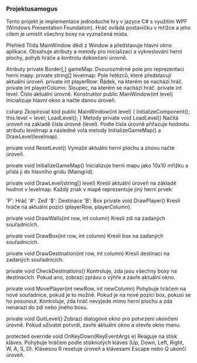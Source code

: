 ### Projektusamogus
Tento projekt je implementace jednoduché hry v jazyce C# s využitím WPF (Windows Presentation Foundation). Hráč ovládá postavičku v mřížce a jeho cílem je umístit všechny boxy na vyznačená místa.

Přehled
Třída MainWindow dědí z Window a představuje hlavní okno aplikace. Obsahuje atributy a metody pro inicializaci a vykreslování herní plochy, pohyb hráče a kontrolu dokončení úrovně.

Atributy
private Border[,] gameMap: Dvourozměrné pole pro reprezentaci herní mapy.
private string[] levelmap: Pole řetězců, které představují aktuální úroveň.
private int playerRow: Řádek, na kterém se nachází hráč.
private int playerColumn: Sloupec, na kterém se nachází hráč.
private int level: Číslo aktuální úrovně.
Konstruktor
public MainWindow(int level)
Inicializuje hlavní okno a načte danou úroveň.

csharp
Zkopírovat kód
public MainWindow(int level)
{
    InitializeComponent();
    this.level = level;
    LoadLevel();
}
Metody
private void LoadLevel()
Načítá úroveň na základě čísla úrovně (level). Podle čísla úrovně přiřazuje hodnotu atributu levelmap a následně volá metody InitializeGameMap() a DrawLevel(levelmap).

private void ResetLevel()
Vymaže aktuální herní plochu a znovu načte úroveň.

private void InitializeGameMap()
Inicializuje herní mapu jako 10x10 mřížku a přidá ji do hlavního gridu (Maingrid).

private void DrawLevel(string[] level)
Kreslí aktuální úroveň na základě hodnot v levelmap. Každý znak v mapě reprezentuje jiný herní prvek:

'P': Hráč
'#': Zeď
'$': Destinace
'B': Box
private void DrawPlayer()
Kreslí hráče na aktuální pozici (playerRow, playerColumn).

private void DrawWalls(int row, int column)
Kreslí zdi na zadaných souřadnicích.

private void DrawBox(int row, int column)
Kreslí box na zadaných souřadnicích.

private void DrawDestination(int row, int column)
Kreslí destinaci na zadaných souřadnicích.

private void CheckDestinations()
Kontroluje, zda jsou všechny boxy na destinacích. Pokud ano, zobrazí zprávu o výhře a zavře aktuální okno.

private void MovePlayer(int newRow, int newColumn)
Pohybuje hráčem na nové souřadnice, pokud je to možné. Pokud je na nové pozici box, pokusí se ho posunout. Kontroluje, zda hráč nevyjede mimo herní plochu a zda nenarazí do zdi nebo jiného boxu.

private void QuitLevel()
Zobrazí dialogové okno pro potvrzení ukončení úrovně. Pokud uživatel potvrdí, zavře aktuální okno a otevře okno menu.

protected override void OnKeyDown(KeyEventArgs e)
Reaguje na stisk kláves. Pohybuje hráčem podle stisknutých kláves (Up, Down, Left, Right, W, A, S, D). Klávesou R resetuje úroveň a klávesami Escape nebo Q ukončí úroveň.
